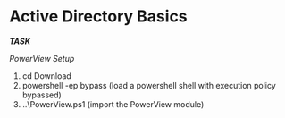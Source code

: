 # Active Directory Basics

***TASK***

*PowerView Setup*

1. cd Download
2. powershell -ep bypass (load a powershell shell with execution policy bypassed)
3. ..\PowerView.ps1 (import the PowerView module)

